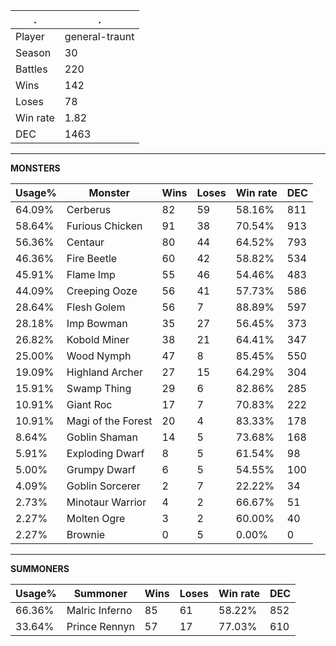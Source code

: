 .|.
|-|-
Player|general-traunt
Season|30
Battles|220
Wins|142
Loses|78
Win rate|1.82
DEC|1463

---
**MONSTERS**

Usage%|Monster|Wins|Loses|Win rate|DEC|
-|-|-|-|-|-|
64.09%|Cerberus|82|59|58.16%|811|
58.64%|Furious Chicken|91|38|70.54%|913|
56.36%|Centaur|80|44|64.52%|793|
46.36%|Fire Beetle|60|42|58.82%|534|
45.91%|Flame Imp|55|46|54.46%|483|
44.09%|Creeping Ooze|56|41|57.73%|586|
28.64%|Flesh Golem|56|7|88.89%|597|
28.18%|Imp Bowman|35|27|56.45%|373|
26.82%|Kobold Miner|38|21|64.41%|347|
25.00%|Wood Nymph|47|8|85.45%|550|
19.09%|Highland Archer|27|15|64.29%|304|
15.91%|Swamp Thing|29|6|82.86%|285|
10.91%|Giant Roc|17|7|70.83%|222|
10.91%|Magi of the Forest|20|4|83.33%|178|
8.64%|Goblin Shaman|14|5|73.68%|168|
5.91%|Exploding Dwarf|8|5|61.54%|98|
5.00%|Grumpy Dwarf|6|5|54.55%|100|
4.09%|Goblin Sorcerer|2|7|22.22%|34|
2.73%|Minotaur Warrior|4|2|66.67%|51|
2.27%|Molten Ogre|3|2|60.00%|40|
2.27%|Brownie|0|5|0.00%|0|

---
**SUMMONERS**

Usage%|Summoner|Wins|Loses|Win rate|DEC|
-|-|-|-|-|-|
66.36%|Malric Inferno|85|61|58.22%|852|
33.64%|Prince Rennyn|57|17|77.03%|610|
